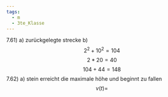 ```yaml
---
tags:
  - m
  - 3te_Klasse
---
```

7.61)
a)
zurückgelegte strecke
b)
$$2^2+10^2=104$$
$$2*20=40$$
$$104+44=148$$
7.62)
a)
stein erreicht die maximale höhe und beginnt zu fallen
$$v(t)=$$